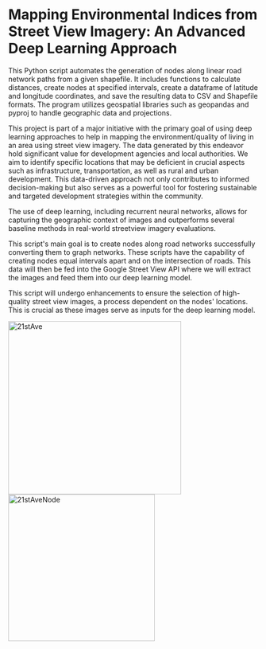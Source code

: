 # Mapping Environmental Indices from Street View Imagery: An Advanced Deep Learning Approach

This Python script automates the generation of nodes along linear road network paths from a given shapefile. It includes functions to calculate distances, create nodes at specified intervals, create a dataframe of latitude and longitude coordinates, and save the resulting data to CSV and Shapefile formats. The program utilizes geospatial libraries such as geopandas and pyproj to handle geographic data and projections.

This project is part of a major initiative with the primary goal of using deep learning approaches to help in mapping the environment/quality of living in an area using street view imagery. The data generated by this endeavor hold significant value for development agencies and local authorities. We aim to identify specific locations that may be deficient in crucial aspects such as infrastructure, transportation, as well as rural and urban development. This data-driven approach not only contributes to informed decision-making but also serves as a powerful tool for fostering sustainable and targeted development strategies within the community.

The use of deep learning, including recurrent neural networks, allows for capturing the geographic context of images and outperforms several baseline methods in real-world streetview imagery evaluations.

This script's main goal is to create nodes along road networks successfully converting them to graph networks. These scripts have the capability of creating nodes equal intervals apart and on the intersection of roads. This data will then be fed into the Google Street View API where we will extract the images and feed them into our deep learning model.

This script will undergo enhancements to ensure the selection of high-quality street view images, a process dependent on the nodes' locations. This is crucial as these images serve as inputs for the deep learning model.

<img width="348" alt="21stAve" src="https://github.com/usaeedcs/GoogleStreetViewImageryDownloader/assets/85361194/4b7b0406-c059-44e9-94dd-399bb7fcc9ec">

<img width="295" alt="21stAveNode" src="https://github.com/usaeedcs/GoogleStreetViewImageryDownloader/assets/85361194/4d4b65f1-d63c-423e-a74b-0fbd80333756">
